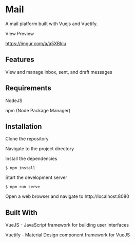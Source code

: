 # Mail
A mail platform built with Vuejs and Vuetify.

View Preview 

https://imgur.com/a/a5XBklu

## Features

View and manage inbox, sent, and draft messages

## Requirements

NodeJS

npm (Node Package Manager)

## Installation

Clone the repository

Navigate to the project directory


Install the dependencies

``
$ npm install
``

Start the development server

``
$ npm run serve
``

Open a web browser and navigate to http://localhost:8080

## Built With

VueJS - JavaScript framework for building user interfaces

Vuetify - Material Design component framework for VueJS
